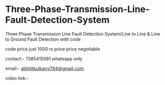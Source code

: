 # Three-Phase-Transmission-Line-Fault-Detection-System
Three Phase Transmission Line Fault Detection System/Line to Line &amp; Line to Ground Fault Detection with code

code price just 1000 rs price price negotiable

contact:- 7385415081 whatsapp only

email:- abhijitkulkarni784@gmail.com

video link:- 
